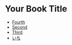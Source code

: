 # Your Book Title

* [Fourth](docs/fourth.md)
* [Second](docs/second.md)
* [Third](docs/third.md)
* [いち](docs/いち.md)
